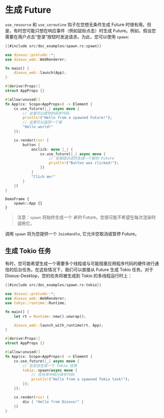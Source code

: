 # 生成 Future

``use_resource`` 和 ``use_coroutine`` 钩子在您想无条件生成 Future 时很有用。但是，有时您可能只想在响应事件（例如鼠标点击）时生成 Future。例如，假设您需要在用户点击“登录”按钮时发送请求。为此，您可以使用 ``spawn``:

```rust
{{#include src/doc_examples/spawn.rs:spawn}}
```

```rust
use dioxus::prelude::*;
use dioxus_web::WebRenderer;

fn main() {
    dioxus_web::launch(App);
}

#[derive(Props)]
struct AppProps {}

#[allow(unused)]
fn App(cx: Scope<AppProps>) -> Element {
    cx.use_future(|_| async move {
        // 这里可以放你的异步代码
        println!("Hello from a spawned Future!");
        // 这里可以返回一个值
        "Hello world!"
    });

    cx.render(rsx! {
        button {
            onclick: move |_| {
                cx.use_future(|_| async move {
                    // 在按钮点击时生成一个新的 Future
                    println!("Button was clicked!");
                })
            }
            "Click me!"
        }
    })
}
```

```inject-dioxus
DemoFrame {
    spawn::App {}
}
```

> 注意：``spawn`` 将始终生成一个 _新的_ Future。您很可能不希望在每次渲染时调用它。

调用 ``spawn`` 将为您提供一个 ``JoinHandle``, 它允许您取消或暂停 Future。

## 生成 Tokio 任务

有时，您可能希望生成一个需要多个线程或与可能阻塞应用程序代码的硬件进行通信的后台任务。在这些情况下，我们可以直接从 Future 生成 Tokio 任务。对于 Dioxus-Desktop，您的任务将被生成到 Tokio 的多线程运行时上：

```rust
{{#include src/doc_examples/spawn.rs:tokio}}
```

```rust
use dioxus::prelude::*;
use dioxus_web::WebRenderer;
use tokio::runtime::Runtime;

fn main() {
    let rt = Runtime::new().unwrap();

    dioxus_web::launch_with_runtime(rt, App);
}

#[derive(Props)]
struct AppProps {}

#[allow(unused)]
fn App(cx: Scope<AppProps>) -> Element {
    cx.use_future(|_| async move {
        // 在后台生成一个 Tokio 任务
        tokio::spawn(async move {
            // 在任务中执行异步代码
            println!("Hello from a spawned Tokio task!");
        });
    });

    cx.render(rsx! {
        div { "Hello from Dioxus!" }
    })
}
```